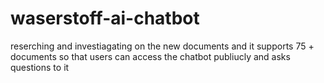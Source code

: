 # waserstoff-ai-chatbot
reserching and investiagating on the new documents and it supports 75 + documents so that users can access the chatbot publiucly and asks questions to it
